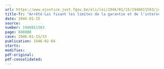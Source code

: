 ```yaml
---
url: https://www.ejustice.just.fgov.be/eli/loi/1946/01/15/1946011503/justel
title-fr: "Arrêté-Loi fixant les limites de la garantie et de l'intervention de l'Etat accordées aux crédits à consentir par l'Institut national de Crédit agricole aux agriculteurs dont les biens ont particulièrement souffert de faits de guerre"
date: 1946-01-15
source:
number: 1946011503
page: 888888
case: 1946-01-15/33
publication: 1946-02-04
starts:
modifies:
pdf-original:
pdf-consolidated:
---
```


